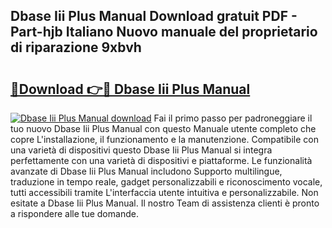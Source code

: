 ## Dbase Iii Plus Manual Download gratuit PDF - Part-hjb Italiano Nuovo manuale del proprietario di riparazione 9xbvh

# <h2><a href="http://dfcyfok.blite.top/?on=Dbase+Iii+Plus+Manual">🔗Download 👉🔴 Dbase Iii Plus Manual</a></h2>

[![Dbase Iii Plus Manual download](https://i.imgur.com/lujVjoI.png)](http://dfcyfok.blite.top/?on=Dbase+Iii+Plus+Manual)
Fai il primo passo per padroneggiare il tuo nuovo Dbase Iii Plus Manual con questo Manuale utente completo che copre L'installazione, il funzionamento e la manutenzione. Compatibile con una varietà di dispositivi questo Dbase Iii Plus Manual si integra perfettamente con una varietà di dispositivi e piattaforme. Le funzionalità avanzate di Dbase Iii Plus Manual includono Supporto multilingue, traduzione in tempo reale, gadget personalizzabili e riconoscimento vocale, tutti accessibili tramite L'interfaccia utente intuitiva e personalizzabile. Non esitate a Dbase Iii Plus Manual. Il nostro Team di assistenza clienti è pronto a rispondere alle tue domande.

